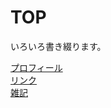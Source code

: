 # TOP
いろいろ書き綴ります。

[プロフィール](https://raspy-windbird.github.io/notes/contents/profile.html)  
[リンク](https://raspy-windbird.github.io/notes/contents/link.html)  
[雑記](https://raspy-windbird.github.io/notes/contents/notes.html)
<!--stackedit_data:
eyJoaXN0b3J5IjpbNzA0OTI3NDY3XX0=
-->